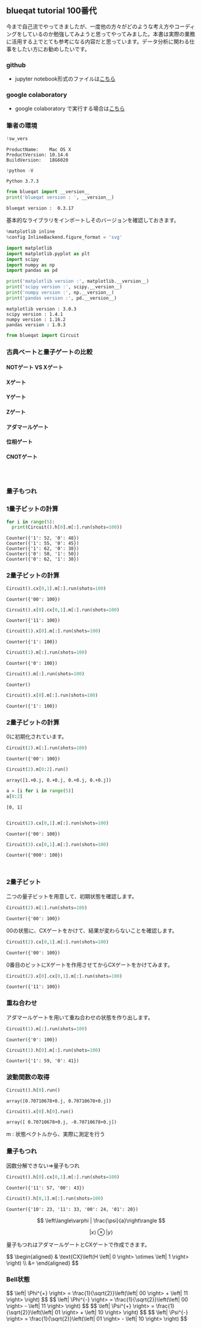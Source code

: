 
## blueqat tutorial 100番代

今まで自己流でやってきましたが、一度他の方々がどのような考え方やコーディングをしているのか勉強してみようと思ってやってみました。本書は実際の業務に活用する上でとても参考になる内容だと思っています。データ分析に関わる仕事をしたい方にお勧めしたいです。

### github
- jupyter notebook形式のファイルは[こちら](https://github.com/hiroshi0530/wa-src/blob/master/ml/data100/05/05_nb.ipynb)

### google colaboratory
- google colaboratory で実行する場合は[こちら](https://colab.research.google.com/github/hiroshi0530/wa-src/blob/master/ml/data100/05/05_nb.ipynb)

### 筆者の環境


```python
!sw_vers
```

    ProductName:	Mac OS X
    ProductVersion:	10.14.6
    BuildVersion:	18G6020



```python
!python -V
```

    Python 3.7.3



```python
from blueqat import __version__
print('blueqat version : ', __version__)
```

    blueqat version :  0.3.17


基本的なライブラリをインポートしそのバージョンを確認しておきます。


```python
%matplotlib inline
%config InlineBackend.figure_format = 'svg'

import matplotlib
import matplotlib.pyplot as plt
import scipy
import numpy as np
import pandas as pd

print('matplotlib version :', matplotlib.__version__)
print('scipy version :', scipy.__version__)
print('numpy version :', np.__version__)
print('pandas version :', pd.__version__)
```

    matplotlib version : 3.0.3
    scipy version : 1.4.1
    numpy version : 1.16.2
    pandas version : 1.0.3



```python
from blueqat import Circuit
```



### 古典ベートと量子ゲートの比較

#### NOTゲート VS Xゲート

#### Xゲート

#### Yゲート

#### Zゲート

#### アダマールゲート

#### 位相ゲート

#### CNOTゲート


```python

```


```python

```


```python

```

### 量子もつれ

### 1量子ビットの計算


```python
for i in range(5):
  print(Circuit().h[0].m[:].run(shots=100))
```

    Counter({'1': 52, '0': 48})
    Counter({'1': 55, '0': 45})
    Counter({'1': 62, '0': 38})
    Counter({'0': 50, '1': 50})
    Counter({'0': 62, '1': 38})


### 2量子ビットの計算


```python
Circuit().cx[0,1].m[:].run(shots=100)
```




    Counter({'00': 100})




```python
Circuit().x[0].cx[0,1].m[:].run(shots=100)
```




    Counter({'11': 100})




```python
Circuit(1).x[0].m[:].run(shots=100)
```




    Counter({'1': 100})




```python
Circuit(1).m[:].run(shots=100)
```




    Counter({'0': 100})




```python
Circuit().m[:].run(shots=100)
```




    Counter()




```python
Circuit().x[0].m[:].run(shots=100)
```




    Counter({'1': 100})



### 2量子ビットの計算

0に初期化されています。


```python
Circuit(2).m[:].run(shots=100)
```




    Counter({'00': 100})




```python
Circuit(2).m[0:2].run()
```




    array([1.+0.j, 0.+0.j, 0.+0.j, 0.+0.j])




```python
a = [i for i in range(5)]
a[0:2]
```




    [0, 1]




```python

```


```python
Circuit(2).cx[0,1].m[:].run(shots=100)
```




    Counter({'00': 100})




```python
Circuit(3).cx[0,1].m[:].run(shots=100)
```




    Counter({'000': 100})




```python

```


```python

```

### 2量子ビット

二つの量子ビットを用意して、初期状態を確認します。


```python
Circuit(2).m[:].run(shots=100)
```




    Counter({'00': 100})



00の状態に、CXゲートをかけて、結果が変わらないことを確認します。


```python
Circuit(2).cx[0,1].m[:].run(shots=100)
```




    Counter({'00': 100})



0番目のビットにXゲートを作用させてからCXゲートをかけてみます。


```python
Circuit(2).x[0].cx[0,1].m[:].run(shots=100)
```




    Counter({'11': 100})



### 重ね合わせ
アダマールゲートを用いて重ね合わせの状態を作り出します。


```python
Circuit(1).m[:].run(shots=100)
```




    Counter({'0': 100})




```python
Circuit(1).h[0].m[:].run(shots=100)
```




    Counter({'1': 59, '0': 41})



### 波動関数の取得


```python
Circuit().h[0].run()
```




    array([0.70710678+0.j, 0.70710678+0.j])




```python
Circuit().x[0].h[0].run()
```




    array([ 0.70710678+0.j, -0.70710678+0.j])



m : 状態ベクトルから、実際に測定を行う

### 量子もつれ

因数分解できない⇒量子もつれ


```python
Circuit().h[0].cx[0,1].m[:].run(shots=100)
```




    Counter({'11': 57, '00': 43})




```python
Circuit().h[0,1].m[:].run(shots=100)
```




    Counter({'10': 23, '11': 33, '00': 24, '01': 20})



$$
\left\langle\varphi | \frac{\psi}{a}\right\rangle
$$

$$
\left| x \right> \otimes \left| y \right>
$$

量子もつれはアダマールゲートとCXゲートで作成できます。

<div>
$$
\begin{aligned}
& \text{CX}\left(H \left| 0 \right> \otimes \left| 1 \right>   \right) \\
&= 
\end{aligned}
$$
</div>

### Bell状態

<div>
$$
\left| \Phi^{+} \right> = \frac{1}{\sqrt{2}}\left(\left| 00 \right> + \left| 11 \right>  \right)
$$
$$
\left| \Phi^{-} \right> = \frac{1}{\sqrt{2}}\left(\left| 00 \right> - \left| 11 \right>  \right)
$$
$$
\left| \Psi^{+} \right> = \frac{1}{\sqrt{2}}\left(\left| 01 \right> + \left| 10 \right>  \right)
$$
$$
\left| \Psi^{-} \right> = \frac{1}{\sqrt{2}}\left(\left| 01 \right> - \left| 10 \right>  \right)
$$
</div>


```python

```
